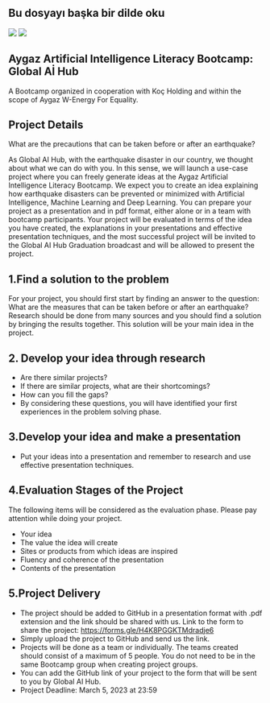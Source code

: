 ## Bu dosyayı başka bir dilde oku
<a href="README.md"><img src="https://img.shields.io/badge/-T%C3%9CRK%C3%87E-red?style=for-the-badge"></a>
<a href="README.en.md"><img src="https://img.shields.io/badge/-ENGLISH-red?style=for-the-badge"></a>

## Aygaz Artificial Intelligence Literacy Bootcamp: Global Aİ Hub
A Bootcamp organized in cooperation with Koç Holding and within the scope of Aygaz W-Energy For Equality.

## Project Details
What are the precautions that can be taken before or after an earthquake?

As Global AI Hub, with the earthquake disaster in our country, we thought about what we can do with you. In this sense, we will launch a use-case project where you can freely generate ideas at the Aygaz Artificial Intelligence Literacy Bootcamp. We expect you to create an idea explaining how earthquake disasters can be prevented or minimized with Artificial Intelligence, Machine Learning and Deep Learning. You can prepare your project as a presentation and in pdf format, either alone or in a team with bootcamp participants. Your project will be evaluated in terms of the idea you have created, the explanations in your presentations and effective presentation techniques, and the most successful project will be invited to the Global AI Hub Graduation broadcast and will be allowed to present the project.

## 1.Find a solution to the problem
For your project, you should first start by finding an answer to the question: What are the measures that can be taken before or after an earthquake? Research should be done from many sources and you should find a solution by bringing the results together. This solution will be your main idea in the project.

## 2. Develop your idea through research
- Are there similar projects?
- If there are similar projects, what are their shortcomings?
- How can you fill the gaps?
- By considering these questions, you will have identified your first experiences in the problem solving phase.

## 3.Develop your idea and make a presentation
- Put your ideas into a presentation and remember to research and use effective presentation techniques.

## 4.Evaluation Stages of the Project
The following items will be considered as the evaluation phase. Please pay attention while doing your project.

- Your idea
- The value the idea will create
- Sites or products from which ideas are inspired
- Fluency and coherence of the presentation
- Contents of the presentation

## 5.Project Delivery
- The project should be added to GitHub in a presentation format with .pdf extension and the link should be shared with us. Link to the form to share the project: https://forms.gle/H4K8PGGKTMdradje6
- Simply upload the project to GitHub and send us the link.
- Projects will be done as a team or individually. The teams created should consist of a maximum of 5 people. You do not need to be in the same Bootcamp group when creating project groups.
- You can add the GitHub link of your project to the form that will be sent to you by Global AI Hub.
- Project Deadline: March 5, 2023 at 23:59
